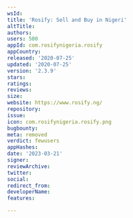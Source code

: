 ```yaml
---
wsId: 
title: 'Rosify: Sell and Buy in Nigeri'
altTitle: 
authors: 
users: 500
appId: com.rosifynigeria.rosify
appCountry: 
released: '2020-07-25'
updated: '2020-07-25'
version: '2.3.9'
stars: 
ratings: 
reviews: 
size: 
website: https://www.rosify.ng/
repository: 
issue: 
icon: com.rosifynigeria.rosify.png
bugbounty: 
meta: removed
verdict: fewusers
appHashes: 
date: '2023-03-21'
signer: 
reviewArchive: 
twitter: 
social: 
redirect_from: 
developerName: 
features: 

---
```


